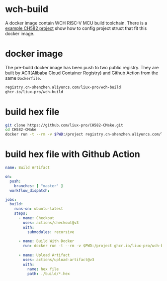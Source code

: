 # wch-build
A docker image contain WCH RISC-V MCU build toolchain.
There is a [example CH582 project](https://github.com/liux-pro/CH582-CMake) show how to config project struct that fit this docker image.

# docker image
The pre-build docker image has been push to two public registry.
They are built by ACR(Alibaba Cloud Container Registry) and Github Action from the same `Dockerfile`.
```bash
registry.cn-shenzhen.aliyuncs.com/liux-pro/wch-build
ghcr.io/liux-pro/wch-build
```

# build hex file
```bash
git clone https://github.com/liux-pro/CH582-CMake.git
cd CH582-CMake
docker run -t --rm -v $PWD:/project registry.cn-shenzhen.aliyuncs.com/liux-pro/wch-build
```
# build hex file with Github Action
```yaml
name: Build Artifact

on:
  push:
    branches: [ "master" ]
  workflow_dispatch:

jobs:
  build:
    runs-on: ubuntu-latest
    steps:
      - name: Checkout
        uses: actions/checkout@v3
        with:
          submodules: recursive
          
      - name: Build With Docker
        run: docker run -t --rm -v $PWD:/project ghcr.io/liux-pro/wch-build:latest
        
      - name: Upload Artifact
        uses: actions/upload-artifact@v3
        with:
          name: hex file
          path: ./build/*.hex
```